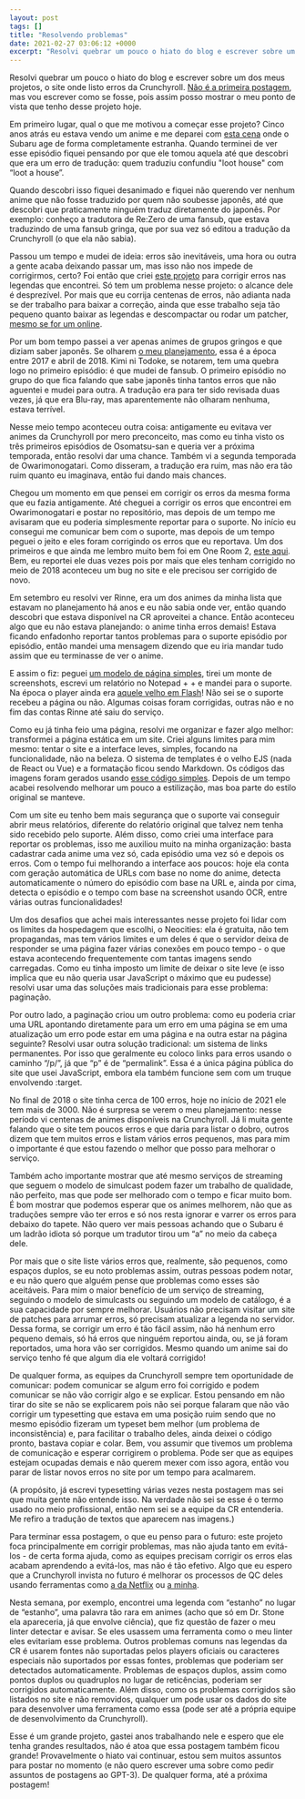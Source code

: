 ```yaml
---
layout: post
tags: []
title: "Resolvendo problemas"
date: 2021-02-27 03:06:12 +0000
excerpt: "Resolvi quebrar um pouco o hiato do blog e escrever sobre um dos meus projetos, o site onde listo erros da Crunchyroll. [Não é a primeira..."
---
```


Resolvi quebrar um pouco o hiato do blog e escrever sobre um dos meus projetos, o site onde listo erros da Crunchyroll. [Não é a primeira postagem](https://qgustavor.tk/erros-da-cr/), mas vou escrever como se fosse, pois assim posso mostrar o meu ponto de vista que tenho desse projeto hoje.

Em primeiro lugar, qual o que me motivou a começar esse projeto? Cinco anos atrás eu estava vendo um anime e me deparei com [esta cena](https://i.imgur.com/XmeY4ux.png) onde o Subaru age de forma completamente estranha. Quando terminei de ver esse episódio fiquei pensando por que ele tomou aquela até que descobri que era um erro de tradução: quem traduziu confundiu "loot house" com “loot a house”.

Quando descobri isso fiquei desanimado e fiquei não querendo ver nenhum anime que não fosse traduzido por quem não soubesse japonês, até que descobri que praticamente ninguém traduz diretamente do japonês. Por exemplo: conheço a tradutora de Re:Zero de uma fansub, que estava traduzindo de uma fansub gringa, que por sua vez só editou a tradução da Crunchyroll (o que ela não sabia).

Passou um tempo e mudei de ideia: erros são inevitáveis, uma hora ou outra a gente acaba deixando passar um, mas isso não nos impede de corrigirmos, certo? Foi então que criei [este projeto](https://qgustavor.github.io/fixed-subtitles/) para corrigir erros nas legendas que encontrei. Só tem um problema nesse projeto: o alcance dele é desprezível. Por mais que eu corrija centenas de erros, não adianta nada se der trabalho para baixar a correção, ainda que esse trabalho seja tão pequeno quanto baixar as legendas e descompactar ou rodar um patcher, [mesmo se for um online](https://github.com/qgustavor/patcher/).

Por um bom tempo passei a ver apenas animes de grupos gringos e que diziam saber japonês. Se olharem [o meu planejamento](https://qgustavor.github.io/stats/planning/), essa é a época entre 2017 e abril de 2018. Kimi ni Todoke, se notarem, tem uma quebra logo no primeiro episódio: é que mudei de fansub. O primeiro episódio no grupo do que fica falando que sabe japonês tinha tantos erros que não aguentei e mudei para outra. A tradução era para ter sido revisada duas vezes, já que era Blu-ray, mas aparentemente não olharam nenhuma, estava terrível.

Nesse meio tempo aconteceu outra coisa: antigamente eu evitava ver animes da Crunchyroll por mero preconceito, mas como eu tinha visto os três primeiros episódios de Osomatsu-san e queria ver a próxima temporada, então resolvi dar uma chance. Também vi a segunda temporada de Owarimonogatari. Como disseram, a tradução era ruim, mas não era tão ruim quanto eu imaginava, então fui dando mais chances.

Chegou um momento em que pensei em corrigir os erros da mesma forma que eu fazia antigamente. Até cheguei a corrigir os erros que encontrei em Owarimonogatari e postar no repositório, mas depois de um tempo me avisaram que eu poderia simplesmente reportar para o suporte. No início eu consegui me comunicar bem com o suporte, mas depois de um tempo peguei o jeito e eles foram corrigindo os erros que eu reportava. Um dos primeiros e que ainda me lembro muito bem foi em One Room 2, [este aqui](https://erros-da-cr.neocities.org/p/#VIM95W). Bem, eu reportei ele duas vezes pois por mais que eles tenham corrigido no meio de 2018 aconteceu um bug no site e ele precisou ser corrigido de novo.

Em setembro eu resolvi ver Rinne, era um dos animes da minha lista que estavam no planejamento há anos e eu não sabia onde ver, então quando descobri que estava disponível na CR aproveitei a chance. Então aconteceu algo que eu não estava planejando: o anime tinha erros demais! Estava ficando enfadonho reportar tantos problemas para o suporte episódio por episódio, então mandei uma mensagem dizendo que eu iria mandar tudo assim que eu terminasse de ver o anime.

E assim o fiz: peguei [um modelo de página simples](http://bettermotherfuckingwebsite.com/), tirei um monte de screenshots, escrevi um relatório no Notepad + + e mandei para o suporte. Na época o player ainda era [aquele velho em Flash](https://i.imgur.com/NhxGdtN.png)! Não sei se o suporte recebeu a página ou não. Algumas coisas foram corrigidas, outras não e no fim das contas Rinne até saiu do serviço.

Como eu já tinha feio uma página, resolvi me organizar e fazer algo melhor: transformei a página estática em um site. Criei alguns limites para mim mesmo: tentar o site e a interface leves, simples, focando na funcionalidade, não na beleza. O sistema de templates é o velho EJS (nada de React ou Vue) e a formatação ficou sendo Markdown. Os códigos das imagens foram gerados usando [esse código simples](https://github.com/qgustavor/generic-speck/blob/master/readme.md). Depois de um tempo acabei resolvendo melhorar um pouco a estilização, mas boa parte do estilo original se manteve.

Com um site eu tenho bem mais segurança que o suporte vai conseguir abrir meus relatórios, diferente do relatório original que talvez nem tenha sido recebido pelo suporte. Além disso, como criei uma interface para reportar os problemas, isso me auxiliou muito na minha organização: basta cadastrar cada anime uma vez só, cada episódio uma vez só e depois os erros. Com o tempo fui melhorando a interface aos poucos: hoje ela conta com geração automática de URLs com base no nome do anime, detecta automaticamente o número do episódio com base na URL e, ainda por cima, detecta o episódio e o tempo com base na screenshot usando OCR, entre várias outras funcionalidades!

Um dos desafios que achei mais interessantes nesse projeto foi lidar com os limites da hospedagem que escolhi, o Neocities: ela é gratuita, não tem propagandas, mas tem vários limites e um deles é que o servidor deixa de responder se uma página fazer várias conexões em pouco tempo - o que estava acontecendo frequentemente com tantas imagens sendo carregadas. Como eu tinha imposto um limite de deixar o site leve (e isso implica que eu não queria usar JavaScript o máximo que eu pudesse) resolvi usar uma das soluções mais tradicionais para esse problema: paginação.

Por outro lado, a paginação criou um outro problema: como eu poderia criar uma URL apontando diretamente para um erro em uma página se em uma atualização um erro pode estar em uma página e na outra estar na página seguinte? Resolvi usar outra solução tradicional: um sistema de links permanentes. Por isso que geralmente eu coloco links para erros usando o caminho “/p/”, já que “p” é de “permalink”. Essa é a única página pública do site que usei JavaScript, embora ela também funcione sem com um truque envolvendo :target.

No final de 2018 o site tinha cerca de 100 erros, hoje no início de 2021 ele tem mais de 3000. Não é surpresa se verem o meu planejamento: nesse período vi centenas de animes disponíveis na Crunchyroll. Já li muita gente falando que o site tem poucos erros e que daria para listar o dobro, outros dizem que tem muitos erros e listam vários erros pequenos, mas para mim o importante é que estou fazendo o melhor que posso para melhorar o serviço.

Também acho importante mostrar que até mesmo serviços de streaming que seguem o modelo de simulcast podem fazer um trabalho de qualidade, não perfeito, mas que pode ser melhorado com o tempo e ficar muito bom. É bom mostrar que podemos esperar que os animes melhorem, não que as traduções sempre vão ter erros e só nos resta ignorar e varrer os erros para debaixo do tapete. Não quero ver mais pessoas achando que o Subaru é um ladrão idiota só porque um tradutor tirou um “a” no meio da cabeça dele.

Por mais que o site liste vários erros que, realmente, são pequenos, como espaços duplos, se eu noto problemas assim, outras pessoas podem notar, e eu não quero que alguém pense que problemas como esses são aceitáveis. Para mim o maior benefício de um serviço de streaming, seguindo o modelo de simulcasts ou seguindo um modelo de catálogo, é a sua capacidade por sempre melhorar. Usuários não precisam visitar um site de patches para arrumar erros, só precisam atualizar a legenda no servidor. Dessa forma, se corrigir um erro é tão fácil assim, não há nenhum erro pequeno demais, só há erros que ninguém reportou ainda, ou, se já foram reportados, uma hora vão ser corrigidos. Mesmo quando um anime sai do serviço tenho fé que algum dia ele voltará corrigido!

De qualquer forma, as equipes da Crunchyroll sempre tem oportunidade de comunicar: podem comunicar se algum erro foi corrigido e podem comunicar se não vão corrigir algo e se explicar. Estou pensando em não tirar do site se não se explicarem pois não sei porque falaram que não vão corrigir um typesetting que estava em uma posição ruim sendo que no mesmo episódio fizeram um typeset bem melhor (um problema de inconsistência) e, para facilitar o trabalho deles, ainda deixei o código pronto, bastava copiar e colar. Bem, vou assumir que tivemos um problema de comunicação e esperar corrigirem o problema. Pode ser que as equipes estejam ocupadas demais e não querem mexer com isso agora, então vou parar de listar novos erros no site por um tempo para acalmarem.

(A propósito, já escrevi typesetting várias vezes nesta postagem mas sei que muita gente não entende isso. Na verdade não sei se esse é o termo usado no meio profissional, então nem sei se a equipe da CR entenderia. Me refiro a tradução de textos que aparecem nas imagens.)

Para terminar essa postagem, o que eu penso para o futuro: este projeto foca principalmente em corrigir problemas, mas não ajuda tanto em evitá-los - de certa forma ajuda, como as equipes precisam corrigir os erros elas acabam aprendendo a evitá-los, mas não é tão efetivo. Algo que eu espero que a Crunchyroll invista no futuro é melhorar os processos de QC deles usando ferramentas como [a da Netflix](https://partnerhelp.netflixstudios.com/hc/en-us/articles/115000353211-Introduction-to-Netflix-Quality-Control-QC-) ou [a minha](https://qgustavor.tk/linter/).

Nesta semana, por exemplo, encontrei uma legenda com “estanho” no lugar de “estanho”, uma palavra tão rara em animes (acho que só em Dr. Stone ela apareceria, já que envolve ciência), que fiz questão de fazer o meu linter detectar e avisar. Se eles usassem uma ferramenta como o meu linter eles evitariam esse problema. Outros problemas comuns nas legendas da CR é usarem fontes não suportadas pelos players oficiais ou caracteres especiais não suportados por essas fontes, problemas que poderiam ser detectados automaticamente. Problemas de espaços duplos, assim como pontos duplos ou quadruplos no lugar de reticências, poderiam ser corrigidos automaticamente. Além disso, como os problemas corrigidos são listados no site e não removidos, qualquer um pode usar os dados do site para desenvolver uma ferramenta como essa (pode ser até a própria equipe de desenvolvimento da Crunchyroll).

Esse é um grande projeto, gastei anos trabalhando nele e espero que ele tenha grandes resultados, não é atoa que essa postagem também ficou grande! Provavelmente o hiato vai continuar, estou sem muitos assuntos para postar no momento (e não quero escrever uma sobre como pedir assuntos de postagens ao GPT-3). De qualquer forma, até a próxima postagem!